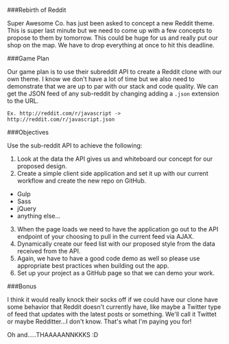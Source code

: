 ###Rebirth of Reddit

Super Awesome Co. has just been asked to concept a new Reddit theme. This is super last minute but we need to come up with a few concepts to propose to them by tomorrow. This could be huge for us and really put our shop on the map. We have to drop everything at once to hit this deadline.

###Game Plan

Our game plan is to use their subreddit API to create a Reddit clone with our own theme. I know we don't have a lot of time but we also need to demonstrate that we are up to par with our stack and code quality. We can get the JSON feed of any sub-reddit by changing adding a `.json` extension to the URL.

`Ex. http://reddit.com/r/javascript -> http://reddit.com/r/javascript.json` 

###Objectives

Use the sub-reddit API to achieve the following:

1. Look at the data the API gives us and whiteboard our concept for our proposed design. 
2. Create a simple client side application and set it up with our current workflow and create the new repo on GitHub.
  * Gulp
  * Sass
  * jQuery
  * anything else...
3. When the page loads we need to have the application go out to the API endpoint of your choosing to pull in the current feed via AJAX. 
4. Dynamically create our feed list with our proposed style from the data received from the API.
5. Again, we have to have a good code demo as well so please use appropriate best practices when building out the app.
6. Set up your project as a GitHub page so that we can demo your work.


###Bonus

I think it would really knock their socks off if we could have our clone have some behavior that Reddit doesn't currently have, like maybe a Twitter type of feed that updates with the latest posts or something. We'll call it Twittet or maybe Redditter...I don't know. That's what I'm paying you for!


Oh and.....THAAAAANNKKKS :D
